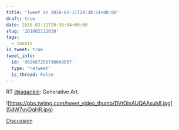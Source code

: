 ```yaml
---
title: 'Tweet on 2018-02-11T20:38:54+00:00'
draft: true
date: 2018-02-11T20:38:54+00:00
slug: '201802112038'
tags:
  - tweets
is_tweet: true
tweet_info:
  id: '962667256730669057'
  type: 'retweet'
  is_thread: False
---
```




RT [@jagarikin](https://x.com/jagarikin): Generative Art. 

![https://pbs.twimg.com/tweet_video_thumb/DVtOinAUQAAsuh8.jpg](5dW7uvDqHR.jpg)

[Discussion](https://x.com/sytelus/status/962667256730669057)
